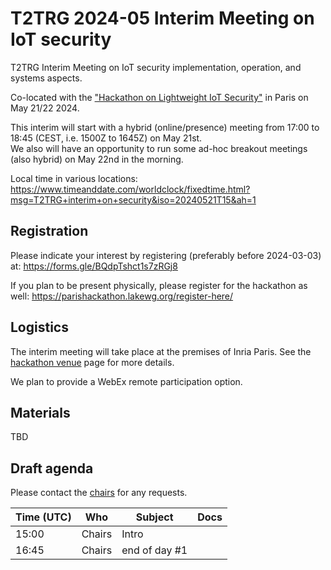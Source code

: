 # T2TRG 2024-05 Interim Meeting on IoT security
T2TRG Interim Meeting on IoT security implementation, operation, and systems aspects.

Co-located with the ["Hackathon on Lightweight IoT Security"](https://parishackathon.lakewg.org/program/) in Paris on May 21/22 2024.

This interim will start with a hybrid (online/presence) meeting from 17:00 to 18:45 (CEST, i.e. 1500Z to 1645Z) on May 21st.  
We also will have an opportunity to run some ad-hoc breakout meetings (also hybrid) on May 22nd in the morning.

Local time in various locations:<br>
https://www.timeanddate.com/worldclock/fixedtime.html?msg=T2TRG+interim+on+security&iso=20240521T15&ah=1<br>

## Registration

Please indicate your interest by registering (preferably before 2024-03-03) at: https://forms.gle/BQdpTshct1s7zRGj8

If you plan to be present physically, please register for the hackathon 
as well: https://parishackathon.lakewg.org/register-here/

## Logistics

The interim meeting will take place at the premises of Inria Paris. See the [hackathon venue](https://parishackathon.lakewg.org/venue/) page for more details. 

We plan to provide a WebEx remote participation option.

## Materials

TBD

## Draft agenda

Please contact the [chairs][] for any requests.

| Time (UTC) | Who                     | Subject                                                                                | Docs                                               |
| ---------- | --------------          | ----------------------------------------------------------------------------           | --------------------------------------------       |
|      15:00 | Chairs                  | Intro                                                                                  |                                                    |                                                 |
|      16:45 | Chairs                  | end of day #1                                                                         |                                                    |

[chairs]: mailto:t2trg-chairs@irtf.org
